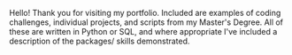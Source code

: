 Hello! Thank you for visiting my portfolio. Included are examples of coding challenges, individual projects, and scripts from my Master's Degree. All of these are written in Python or SQL, and where appropriate I've included a description of the packages/ skills demonstrated.
